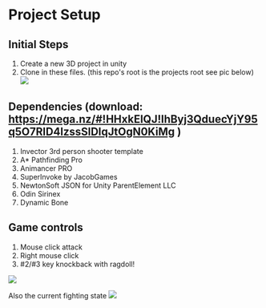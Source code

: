 # Project Setup

## Initial Steps
1. Create a new 3D project in unity
2. Clone in these files. (this repo's root is the projects root see pic below)
![](https://github.com/robert-irribarren/mini-elina/blob/master/main_directory.jpg?raw=true)


## Dependencies (download: https://mega.nz/#!HHxkEIQJ!IhByj3QduecYjY95q5O7RID4lzssSlDIqJtOgN0KiMg )
1. Invector 3rd person shooter template
2. A* Pathfinding Pro
3. Animancer PRO
4. SuperInvoke by JacobGames
5. NewtonSoft JSON for Unity ParentElement LLC
6. Odin Sirinex
7. Dynamic Bone

## Game controls
1. Mouse click attack
2. Right mouse click 
3. #2/#3 key knockback with ragdoll!

![](https://github.com/robert-irribarren/mini-elina/blob/master/intro.gif?raw=true)


Also the current fighting state
![](https://github.com/robert-irribarren/mini-elina/blob/master/fightingPreview.gif?raw=true)